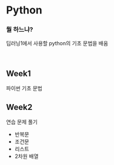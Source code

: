# Python
### 뭘 하느냐?
딥러닝1에서 사용할 python의 기초 문법을 배움

<br>

## Week1
파이썬 기초 문법

## Week2
연습 문제 풀기
- 반복문
- 조건문
- 리스트
- 2차원 배열
